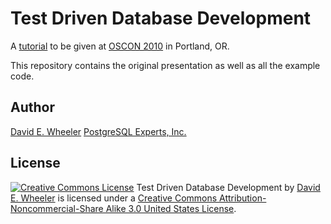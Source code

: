 Test Driven Database Development
================================

A [tutorial](http://www.oscon.com/oscon2010/public/schedule/detail/14168) to
be given at [OSCON 2010](http://www.oscon.com/oscon2010) in Portland, OR.

This repository contains the original presentation as well as all the example
code.


Author
------

[David E. Wheeler](http://justatheory.com/)
[PostgreSQL Experts, Inc.](http://pgexperts.com/)

License
-------

<a rel="license" href="http://creativecommons.org/licenses/by-nc-sa/3.0/us/"><img alt="Creative Commons License" style="border-width:0" src="http://i.creativecommons.org/l/by-nc-sa/3.0/us/88x31.png" /></a> <span xmlns:dc="http://purl.org/dc/elements/1.1/" href="http://purl.org/dc/dcmitype/Text" property="dc:title" rel="dc:type">Test Driven Database Development</span> by <a xmlns:cc="http://creativecommons.org/ns#" href="http://github.com/theory/tddd" property="cc:attributionName" rel="cc:attributionURL">David E. Wheeler</a> is licensed under a <a rel="license" href="http://creativecommons.org/licenses/by-nc-sa/3.0/us/">Creative Commons Attribution-Noncommercial-Share Alike 3.0 United States License</a>.